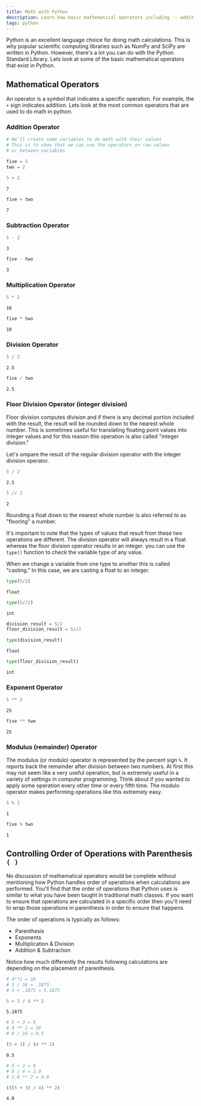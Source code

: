 ```yaml
---
title: Math with Python
description: Learn how basic mathematical operators including -- addition, subtraction, multiplication, division, floor division, the modulo operator, and controlling order of operations using  parenthesis.
tags: python
---
```


Python is an excellent language choice for doing math calculations. This is why popular scientific computing libraries such as NumPy and SciPy are written in Python. However, there's a lot you can do with the Python Standard Library. Lets look at some of the basic mathematical operators that exist in Python.

## Mathematical Operators

An operator is a symbol that indicates a specific operation. For example, the `+` sign indicates addition. Lets look at the most common operators that are used to do math in python. 

### Addition Operator


```python
# We'll create some variables to do math with their values
# This is to show that we can use the operators on raw values
# or between variables

five = 5
two = 2
```


```python
5 + 2
```




    7




```python
five + two
```




    7



### Subtraction Operator


```python
5 - 2
```




    3




```python
five - two
```




    3



### Multiplication Operator


```python
5 * 2
```




    10




```python
five * two
```




    10



### Division Operator


```python
5 / 2
```




    2.5




```python
five / two
```




    2.5



### Floor Division Operator (integer division)

Floor division computes division and if there is any decimal portion included with the result, the result will be rounded down to the nearest whole number. This is sometimes useful for translating floating point values into integer values and for this reason this operation is also called "integer division." 

Let's ompare the result of the regular division operator with the integer division operator.


```python
5 / 2
```




    2.5




```python
5 // 2
```




    2



Rounding a float down to the nearest whole number is also referred to as "flooring" a number. 

It's important to note that the types of values that result from these two operations are different. The division operator will always result in a float whereas the floor division operator results in an integer. you can use the `type()` function to check the variable type of any value.

When we change a variable from one type to another this is called "casting." In this case, we are casting a float to an integer. 


```python
type(5/2)
```




    float




```python
type(5//2)
```




    int




```python
division_result = 5/2
floor_division_result = 5//2
```


```python
type(division_result)
```




    float




```python
type(floor_division_result)
```




    int



### Exponent Operator


```python
5 ** 2
```




    25




```python
five ** two
```




    25



### Modulus (remainder) Operator

The modulus (or modulo) operator is represented by the percent sign `%`. It reports back the remainder after division between two numbers. At first this may not seem like a very useful operation, but is extremely useful in a variety of settings in computer programming. Think about if you wanted to apply some operation every other time or every fifth time. The modulo operator makes performing operations like this extremely easy. 


```python
5 % 2
```




    1




```python
five % two
```




    1



## Controlling Order of Operations with Parenthesis `( )` 

No discussion of mathematical operators would be complete without mentioning how Python handles order of operations when calculations are performed. You'll find that the order of operations that Python uses is similar to what you have been taught in traditional math classes. If you want to ensure that operations are calculated in a specific order then you'll need to wrap those operations in parenthesis in order to ensure that happens. 

The order of operations is typically as follows:

- Parenthesis
- Exponents
- Multiplication & Division
- Addition & Subtraction

Notice how much differently the results following calculations are depending on the placement of parenthesis.


```python
# 4**2 = 16 
# 3 / 16 = .1875
# 5 + .1875 = 5.1875

5 + 3 / 4 ** 2
```




    5.1875




```python
# 5 + 3 = 8
# 4 ** 2 = 16
# 8 / 16 = 0.5

(5 + 3) / (4 ** 2)
```




    0.5




```python
# 5 + 3 = 8
# 8 / 4 = 2.0
# 2.0 ** 2 = 4.0

(((5 + 3) / 4) ** 2)
```




    4.0


